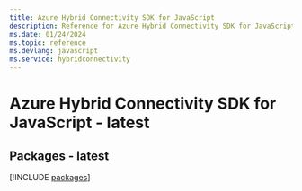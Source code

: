 ```yaml
---
title: Azure Hybrid Connectivity SDK for JavaScript
description: Reference for Azure Hybrid Connectivity SDK for JavaScript
ms.date: 01/24/2024
ms.topic: reference
ms.devlang: javascript
ms.service: hybridconnectivity
---
```

# Azure Hybrid Connectivity SDK for JavaScript - latest
## Packages - latest
[!INCLUDE [packages](hybrid-connectivity-index.md)]